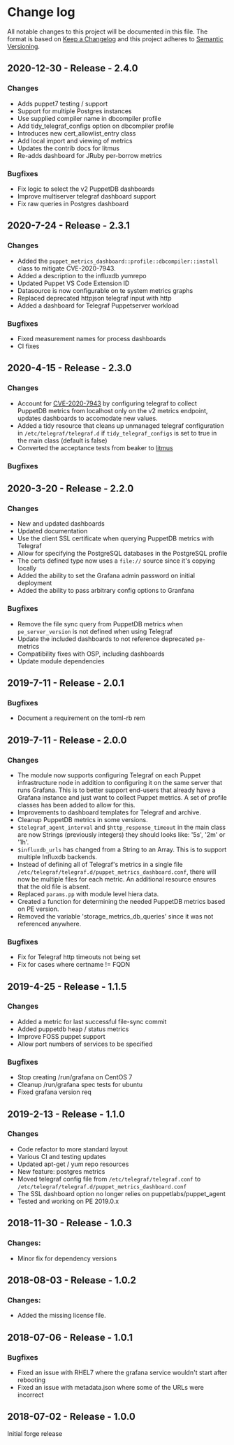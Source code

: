 # Change log

All notable changes to this project will be documented in this file.
The format is based on [Keep a Changelog](http://keepachangelog.com/en/1.0.0/)
and this project adheres to [Semantic Versioning](http://semver.org).

## 2020-12-30 - Release - 2.4.0

### Changes

 - Adds puppet7 testing / support
 - Support for multiple Postgres instances
 - Use supplied compiler name in dbcompiler profile
 - Add tidy_telegraf_configs option on dbcompiler profile
 - Introduces new cert_allowlist_entry class
 - Add local import and viewing of metrics
 - Updates the contrib docs for litmus
 - Re-adds dashboard for JRuby per-borrow metrics

### Bugfixes
 - Fix logic to select the v2 PuppetDB dashboards
 - Improve multiserver telegraf dashboard support
 - Fix raw queries in Postgres dashboard

## 2020-7-24 - Release - 2.3.1

### Changes
 - Added the `puppet_metrics_dashboard::profile::dbcompiler::install` class to mitigate CVE-2020-7943.
 - Added a description to the influxdb yumrepo
 - Updated Puppet VS Code Extension ID
 - Datasource is now configurable on te system metrics graphs
 - Replaced deprecated httpjson telegraf input with http
 - Added a dashboard for Telegraf Puppetserver workload

### Bugfixes
 - Fixed measurement names for process dashboards
 - CI fixes

## 2020-4-15 - Release - 2.3.0

### Changes
 - Account for [CVE-2020-7943](https://nvd.nist.gov/vuln/detail/CVE-2020-7943) by configuring telegraf to collect PuppetDB metrics from localhost only on the v2 metrics endpoint, updates dashboards to accomodate new values.
 - Added a tidy resource that cleans up unmanaged telegraf configuration in `/etc/telegraf/telegraf.d` if `tidy_telegraf_configs` is set to true in the main class (default is false)
 - Converted the acceptance tests from beaker to [litmus](https://github.com/puppetlabs/puppet_litmus)

### Bugfixes

## 2020-3-20 - Release - 2.2.0

### Changes
 - New and updated dashboards
 - Updated documentation
 - Use the client SSL certificate when querying PuppetDB metrics with Telegraf
 - Allow for specifying the PostgreSQL databases in the PostgreSQL profile
 - The certs defined type now uses a `file://` source since it's copying locally
 - Added the ability to set the Grafana admin password on initial deployment
 - Added the ability to pass arbitrary config options to Granfana

### Bugfixes
 - Remove the file sync query from PuppetDB metrics when `pe_server_version` is not defined when using Telegraf
 - Update the included dashboards to not reference deprecated `pe-` metrics
 - Compatibility fixes with OSP, including dashboards
 - Update module dependencies
 
## 2019-7-11 - Release - 2.0.1

### Bugfixes
 - Document a requirement on the toml-rb rem

## 2019-7-11 - Release - 2.0.0

### Changes
 - The module now supports configuring Telegraf on each Puppet infrastructure node in addition to configuring it on the same server that runs Grafana. This is to better support end-users that already have a Grafana instance and just want to collect Puppet metrics.  A set of profile classes has been added to allow for this.
 - Improvements to dashboard templates for Telegraf and archive.
 - Cleanup PuppetDB metrics in some versions.
 - `$telegraf_agent_interval` and `$http_response_timeout` in the main class are now Strings (previously integers) they should looks like: '5s', '2m' or '1h'.
 - `$influxdb_urls` has changed from a String to an Array. This is to support multiple Influxdb backends.
 - Instead of defining all of Telegraf's metrics in a single file `/etc/telegraf/telegraf.d/puppet_metrics_dashboard.conf`, there will now be multiple files for each metric.  An additional resource ensures that the old file is absent.
 - Replaced `params.pp` with module level hiera data.
 - Created a function for determining the needed PuppetDB metrics based
on PE version.
 - Removed the variable 'storage_metrics_db_queries' since it was not
referenced anywhere. 

### Bugfixes
 - Fix for Telegraf http timeouts not being set
 - Fix for cases where certname != FQDN

## 2019-4-25 - Release - 1.1.5

### Changes
 - Added a metric for last successful file-sync commit
 - Added puppetdb heap / status metrics
 - Improve FOSS puppet support
 - Allow port numbers of services to be specified

### Bugfixes
 - Stop creating /run/grafana on CentOS 7
 - Cleanup /run/grafana spec tests for ubuntu
 - Fixed grafana version req

## 2019-2-13 - Release - 1.1.0

### Changes
 - Code refactor to more standard layout
 - Various CI and testing updates
 - Updated apt-get / yum repo resources
 - New feature: postgres metrics
 - Moved telegraf config file from `/etc/telegraf/telegraf.conf` to `/etc/telegraf/telegraf.d/puppet_metrics_dashboard.conf`
 - The SSL dashboard option no longer relies on puppetlabs/puppet_agent
 - Tested and working on PE 2019.0.x

## 2018-11-30 - Release - 1.0.3

### Changes:
 - Minor fix for dependency versions

## 2018-08-03 - Release - 1.0.2

### Changes:
 - Added the missing license file.

## 2018-07-06 - Release - 1.0.1

### Bugfixes
- Fixed an issue with RHEL7 where the grafana service wouldn't start after rebooting
- Fixed an issue with metadata.json where some of the URLs were incorrect

## 2018-07-02 - Release - 1.0.0

Initial forge release
